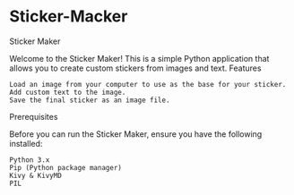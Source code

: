 # Sticker-Macker

Sticker Maker

Welcome to the Sticker Maker! This is a simple Python application that allows you to create custom stickers from images and text.
Features

    Load an image from your computer to use as the base for your sticker.
    Add custom text to the image.
    Save the final sticker as an image file.

Prerequisites

Before you can run the Sticker Maker, ensure you have the following installed:

    Python 3.x
    Pip (Python package manager)
    Kivy & KivyMD
    PIL
